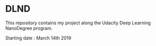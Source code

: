 # DLND
This repository contains my project along the Udacity Deep Learning NanoDegree program. 

Starting date : March 14th 2019
